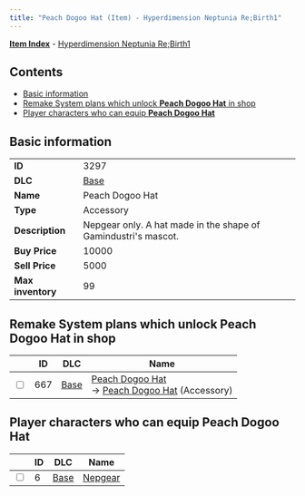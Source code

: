 ```yaml
---
title: "Peach Dogoo Hat (Item) - Hyperdimension Neptunia Re;Birth1"
---
```


[**Item Index**](/neptunia/rb1/item/index.html) - [Hyperdimension Neptunia Re;Birth1](/neptunia/rb1)

## Contents

- [Basic information](#basic-information)
- [Remake System plans which unlock **Peach Dogoo Hat** in shop](#remake-system-plans-which-unlock-peach-dogoo-hat-in-shop)
- [Player characters who can equip **Peach Dogoo Hat**](#player-characters-who-can-equip-peach-dogoo-hat)

## Basic information

|   |   |
| -- | -- |
| **ID** | 3297 |
| **DLC** | [Base](/neptunia/rb1/dlc/1-base.html) |
| **Name** | Peach Dogoo Hat |
| **Type** | Accessory |
| **Description** | Nepgear only. A hat made in the shape of Gamindustri's mascot. |
| **Buy Price** | 10000 |
| **Sell Price** | 5000 |
| **Max inventory** | 99 |

## Remake System plans which unlock **Peach Dogoo Hat** in shop

|    | ID | DLC | Name |
| -- | -- | --- | ---- |
| <input type="checkbox" id="rb1-remake-1-667" class="trackbox" /> | 667 | [Base](/neptunia/rb1/dlc/1-base.html) | [Peach Dogoo Hat](/neptunia/rb1/remake/1-667-peach-dogoo-hat.html)<br />→ [Peach Dogoo Hat](/neptunia/rb1/item/1-3297-peach-dogoo-hat.html) (Accessory) |

## Player characters who can equip **Peach Dogoo Hat**

|    | ID | DLC | Name |
| -- | -- | --- | ---- |
| <input type="checkbox" id="rb1-player-1-6" class="trackbox" /> | 6 | [Base](/neptunia/rb1/dlc/1-base.html) | [Nepgear](/neptunia/rb1/player/1-6-nepgear.html) |